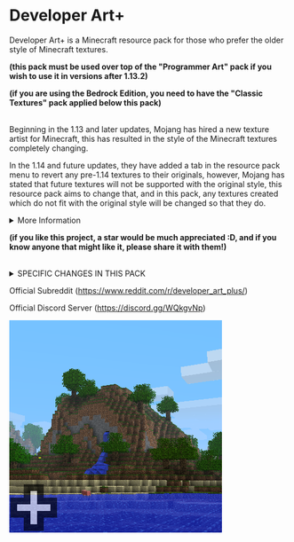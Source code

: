 # Developer Art+
Developer Art+ is a Minecraft resource pack for those who prefer the older style of Minecraft textures. 

<b>(this pack must be used over top of the "Programmer Art" pack if you wish to use it in versions after 1.13.2)

(if you are using the Bedrock Edition, you need to have the "Classic Textures" pack applied below this pack)</b>

<br>
Beginning in the 1.13 and later updates, Mojang has hired a new texture artist for Minecraft, this has resulted in the style of the Minecraft textures completely changing.


In the 1.14 and future updates, they have added a tab in the resource pack menu to revert any pre-1.14 textures to their originals, however, Mojang has stated that future textures will not be supported with the original style, this resource pack aims to change that, and in this pack, any textures created which do not fit with the original style will be changed so that they do.

<details>
  <summary>More Information</summary>
  
    - This pack works in versions 1.14 and beyond (including snapshot support),

    - I will be updating this pack as updates, snapshots, and pre-releases come out,

    - I will also be taking comments and suggestions into consideration as I know I am not the authority on what defines the original style.
</details>

<b>(if you like this project, a star would be much appreciated :D, and if you know anyone that might like it, please share it with them!)</b>

<br>
<details>
  <summary>SPECIFIC CHANGES IN THIS PACK</summary>
  
    - Pre-snapshot hoglin texture

    - Updated plank texture on beehive

    - Ingot slot in smithing table matches ingot texture

    - Updated music disks

    - Added chain block

    - Updated quartz bricks and cracked nether bricks

    - Updated blackstone blocks

    - Updated warped fungus on a stick

    - Added lodestone block

    - Updated strider saddle

    - Respawn anchor matches crying obsidian and glowstone

    - Nether gold ore matches netherrack

    - Soul particles match original soul sand

    - Crying obsidian compromises new and original textures

    - Zombified piglin matches original zombie pigman

    - Piglins match old style

    - Piglin helmets match regular helmets

    - Improved shield indicator

    - Compromising netherrack texture

    - Minor adjustments to Nether wood doors

    - Nylium sides match netherrack

    - Nether planks match original planks

    - Minor adjustments nether stems

    - Nether stem tops match log tops

    - Updated soul torch

    - Soul lantern matches lantern

    - Soul soil matches soul sand

    - Removed blue tint from crimson roots

    - Removed blue tint from basalt

    - Updated new signs

    - Updated netherite armour

    - Updated netherite ingot

    - Minor adjustments to netherite scrap

    - Unified bee hive hue

    - Unified bee nest hue

    - Updated honey bottle with original style

    - Removed blue hue from bee stinger

    - Updated snowy grass block side

    - Updated podzel side

    - Updated mycelium side

    - Leather horse armour model and item texture matches that of the original

    - Brown mooshroom matches the style of the original red mooshroom

    - Status effect icons updated

    - Fox uses original colouring style

    - Wandering Trader uses original villager head and skintone

    - Chest minecart, furnace minecart, hopper minecart, TNT minecart, and command block minecart texture updated with original style

    - Compost texture uses the default style

    - Composter hue unified

    - Campfire flame matches regular fire

    - Campfire base uses log texture

    - Campfire coals are black rather than blue

    - Campfire smoke particles use original smoke particle style

    - Updated horse armour textures to match equipped horse armour

    - Villager heads and body match that of the original design

    - Ocelot pelt colour on jungle villagers matches that of the original ocelot texture

    - Plains villager coat uses original texture

    - Swamp villager clothes use the original style

    - Swamp villager mushroom matches the original red mushroom texture and colours

    - Nitwit villager coat uses original texture

    - All changes made to villagers have also been applied to zombie villagers

    - Magenta hue removed from sweet berries

    - Sweet berry bush more closely matches the green of other taiga foliage

    - Status effect icons use original textures

    - Lantern uses design featured in Minecraft Dungeons trailer, which was designed in the context of the original textures

    - Ocelots use their original texture

    - Red, Siamese, and Black cats all use their original texture

    - Enchantment table book page colour compromises between new and original

    - Lectern uses original texture and colour of oak wood planks

    - Lectern uses the style and colouring of the original bookshelves

    - Barrel uses design featured in the Minecraft Dungeons trailer, which was designed in the context of the original textures

    - Bell item texture colour unified

    - Bell item texture wooden bar matches how it looks when placed

    - Cartography table uses original dark oak wood plank texture

    - Cartography table compass matches the texture of the original compass

    - Grindstone uses original stone texture

    - Fletching table uses original birch texture and colour

    - Orange hue removed from fletching table target

    - Red wood on smithing table uses original wood texture

    - Blast furnace uses original stone texture and stone brick texture

    - Smoker uses original cobblestone mechanic texture, like that found in the original furnace, dispenser, dropper, and observer

    - Stonecutter uses original stone texture

    - Stonecutter blade matches the colours used in the original stonecutter which was designed in the context of the original textures

    - Pillager head texture matches that of original illagers

    - Ravager uses some simpler shading that matches that of the original style

    - Suspicious stew uses original stew style

    - Crossbow recoloured to match the bow

    - Crossbow loaded with firework uses original firework texture

    - Sign variant textures match that of the original oak sign

    - Sign variant item textures match that of the original oak sign

    - Banner patterns have unique textures

    - Loom frame matches oak plank texture

    - Wither rose uses the original rose design, but with the withered colours

    - Black dye uses original dye pattern with sampling from the original ink sac texture

    - Blue and brown dye use original powder-style textures

    - White dye recoloured to match bone meal

    - Ascii character font uses the original style

    - Tropical Fish item uses original texture

    - Salmon item and cooked salmon use original texture

    - Cod item and cooked cod use original fish texture style

    - Pufferfish item texture compromises between current and original texture

    - Fish in bucket textures use original bucket texture

    - Water texture more closely matches the original water texture
</details>

Official Subreddit (https://www.reddit.com/r/developer_art_plus/)

Official Discord Server (https://discord.gg/WQkgvNp)

![alt text](./images/pack.png "Title")
